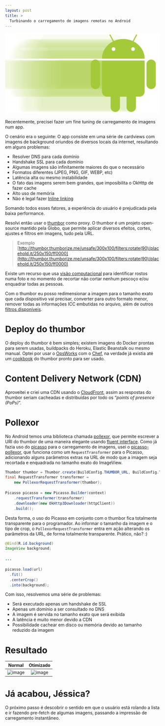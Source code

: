 ```yaml
---
layout: post
title: >
  Turbinando o carregamento de imagens remotas no Android
---
```


![image](/public/2016-01-28-turbinando-o-carregamento-de-imagens-remotas-no-android/android-fast.jpg)

Recentemente, precisei fazer um fine tuning de carregamento de imagens num app.

O cenário era o seguinte:
O app consiste em uma série de cardviews com imagens de background oriundos de diversos locais da internet, resultando em alguns problemas:

* Resolver DNS para cada domínio
* Handshake SSL para cada domínio
* Algumas imagens são infinitamente maiores do que o necessário
* Formatos diferentes (JPEG, PNG, GIF, WEBP, etc)
* Latência alta ou mesmo instabilidade
* O fato das imagens serem bem grandes, que imposibilita o OkHttp de fazer cache
* Alto uso de memória
* Não é legal fazer [Inline linking](https://en.wikipedia.org/wiki/Inline_linking)

Somando todos esses fatores, a experiência do usuário é prejudicada pela baixa performance.

Resolvi então usar o [thumbor](http://thumborize.me/) como proxy. O thumbor é um projeto open-source mantido pela Globo, que permite aplicar diversos efeitos, cortes, ajustes e filtros em imagens, tudo pela URL.

> Exemplo
> [http://thumbor.thumborize.me/unsafe/300x100/filters:rotate(90)/placehold.it/250x150/ff0000](http://thumbor.thumborize.me/unsafe/300x100/filters:rotate(90)/placehold.it/250x150/ff0000)

Existe um recurso que usa [visão computacional](http://opencv.org/) para identificar rostos numa foto e no momento de recortar não cortar nenhum pescoço e/ou enquadrar todas as pessoas.

Com o thumbor eu posso redimensionar a imagem para o tamanho exato que cada dispositivo vai precisar, converter para outro formato menor, remover todas as informações ICC embutidas no arquivo, além de outros [filtros disponíveis](https://github.com/thumbor/thumbor/wiki/Filters).

Deploy do thumbor
=================
O deploy do thumbor é bem simples; existem imagens do Docker prontas para serem usadas, buildpacks do Heroku, Elastic Beanstalk ou mesmo manual.
Optei por usar o [OpsWorks](https://aws.amazon.com/opsworks/) com o [Chef](https://www.chef.io/chef/), na verdade já existia até um [cookbook](https://github.com/zanui/chef-thumbor) do thumbor pronto para ser usado.

Content Delivery Network (CDN)
==============================
Aproveitei e criei uma CDN usando o [CloudFront](https://aws.amazon.com/cloudfront/), assim as respostas do thumbor seriam cacheadas e distribuídas por todo os “_points of presence (PoPs)_”.

Pollexor
========
No Android temos uma biblioteca chamada [pollexor](https://github.com/square/pollexor), que permite escrever a URI do thumbor de uma maneira elegante usando [fluent interface](https://en.wikipedia.org/wiki/Fluent_interface).
Como já fazia uso do [picasso](http://square.github.io/picasso/) para o carregamento de imagens, usei o [picasso-pollexor](https://github.com/square/picasso/tree/master/picasso-pollexor), que funciona como um `RequestTransformer` para o Picasso, adicionando alguns parâmetros extras na URL de modo que a imagem seja recortada e enquadrada no tamanho exato do ImageView.

```java
Thumbor thumbor = Thumbor.create(BuildConfig.THUMBOR_URL, BuildConfig.THUMBOR_KEY);
final RequestTransformer transformer =
    new PollexorRequestTransformer(thumbor);

Picasso picasso = new Picasso.Builder(context)
    .requestTransformer(transformer)
    .downloader(new OkHttp3Downloader(httpClient))
    .build();
```

Desta forma, o uso do Picasso em conjunto com o thumbor fica totalmente transparente para o programador. Ao informar o tamanho da imagem e o tipo de crop, o `PollexorRequestTransformer` entra em ação alterando os parâmetros da URL, de forma totalmente transparente. Prático, não? :)

``` java
@Bind(R.id.background)
ImageView background;

...

picasso.load(url)
  .fit()
  .centerCrop()
  .into(background);
```

Com isso, resolvemos uma série de problemas:

* Será executado apenas um handshake de SSL
* Apenas um domínio a ser consultado no DNS
* A imagem é servida no tamanho exato que será exibida
* A latência é muito menor devido a CDN
* Possibilidade cachear em disco ou memória devido ao tamanho reduzido da imagem

Resultado
=========

| Normal | Otimizado |
| :---:|:---: |
| ![image](/public/2016-01-28-turbinando-o-carregamento-de-imagens-remotas-no-android/normal.gif) | ![image](/public/2016-01-28-turbinando-o-carregamento-de-imagens-remotas-no-android/optimized.gif) |

Já acabou, Jéssica?
===================

O próximo passo é descobrir o sentido em que o usuário está rolando a lista e ir fazendo pre-fetch de algumas imagens, passando a impressão de carregamento instantâneo.
